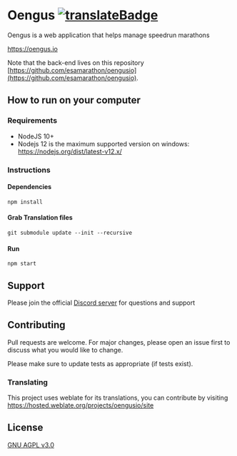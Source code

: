 # Oengus [![translateBadge]][translateUrl]

Oengus is a web application that helps manage speedrun marathons

https://oengus.io

Note that the back-end lives on this repository [https://github.com/esamarathon/oengusio](https://github.com/esamarathon/oengusio).

## How to run on your computer

### Requirements

- NodeJS 10+
- Nodejs 12 is the maximum supported version on windows: https://nodejs.org/dist/latest-v12.x/

### Instructions

#### Dependencies
```shell script
npm install
```
#### Grab Translation files
```
git submodule update --init --recursive
```
#### Run
```shell script
npm start
```

## Support

Please join the official [Discord server](https://discord.gg/ZZFS8YT) for questions and support

## Contributing
Pull requests are welcome. For major changes, please open an issue first to discuss what you would like to change.

Please make sure to update tests as appropriate (if tests exist).

### Translating 
This project uses weblate for its translations, you can contribute by visiting https://hosted.weblate.org/projects/oengusio/site

## License
[GNU AGPL v3.0](https://choosealicense.com/licenses/agpl-3.0/)

[translateBadge]: https://hosted.weblate.org/widgets/oengusio/-/site/svg-badge.svg
[translateUrl]: https://hosted.weblate.org/engage/oengusio/
